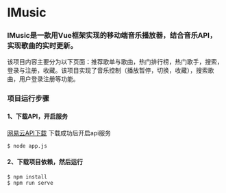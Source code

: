 # IMusic

### IMusic是一款用Vue框架实现的移动端音乐播放器，结合音乐API，实现歌曲的实时更新。
该项目内容主要分为以下页面：推荐歌单与歌曲，热门排行榜，热门歌手，搜索，登录与注册，收藏。该项目实现了音乐控制（播放暂停，切换，收藏），搜索歌曲，用户登录注册等功能。


### 项目运行步骤

#### 1、下载API，开启服务

[网易云API下载](https://github.com/Binaryify/NeteaseCloudMusicApi.git)
下载成功后开启api服务
```
$ node app.js
```

#### 2、下载项目依赖，然后运行

```
$ npm install
$ npm run serve
```
